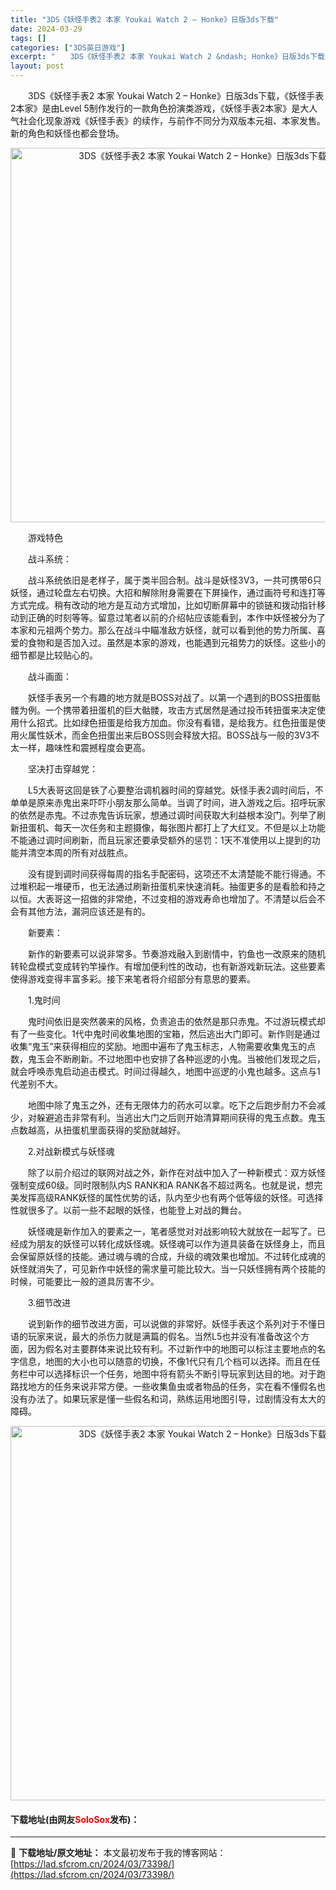 ```yaml
---
title: "3DS《妖怪手表2 本家 Youkai Watch 2 – Honke》日版3ds下载"
date: 2024-03-29
tags: []
categories: ["3DS英日游戏"]
excerpt: "　　3DS《妖怪手表2 本家 Youkai Watch 2 &ndash; Honke》日版3ds下载，《妖怪手表2本家》是由Level 5制作发行的一款角色扮演类游戏，《妖怪手表2本家》是大人气社会化现象游戏《妖怪手表》的续作，与前作不同分为双版本元祖、本家发售。新的角色和妖怪也都会登场。 　　游&hellip;"
layout: post
---
```


 <p>　　3DS《妖怪手表2 本家 Youkai Watch 2 &ndash; Honke》日版3ds下载，《妖怪手表2本家》是由Level 5制作发行的一款角色扮演类游戏，《妖怪手表2本家》是大人气社会化现象游戏《妖怪手表》的续作，与前作不同分为双版本元祖、本家发售。新的角色和妖怪也都会登场。</p> <p align="center"><img align="" border="0" src="https://lad.sfcrom.cn/wp-content/uploads/2024/03/20240329_66062bceb06bd.png" width="599" alt="3DS《妖怪手表2 本家 Youkai Watch 2 – Honke》日版3ds下载" /></p> <p>　　游戏特色</p> <p>　　战斗系统：</p> <p>　　战斗系统依旧是老样子，属于类半回合制。战斗是妖怪3V3，一共可携带6只妖怪，通过轮盘左右切换。大招和解除附身需要在下屏操作，通过画符号和连打等方式完成。稍有改动的地方是互动方式增加，比如切断屏幕中的锁链和拨动指针移动到正确的时刻等等。留意过笔者以前的介绍帖应该能看到，本作中妖怪被分为了本家和元祖两个势力。那么在战斗中瞄准敌方妖怪，就可以看到他的势力所属、喜爱的食物和是否加入过。虽然是本家的游戏，也能遇到元祖势力的妖怪。这些小的细节都是比较贴心的。</p> <p>　　战斗画面：</p> <p>　　妖怪手表另一个有趣的地方就是BOSS对战了。以第一个遇到的BOSS扭蛋骷髅为例。一个携带着扭蛋机的巨大骷髅，攻击方式居然是通过投币转扭蛋来决定使用什么招式。比如绿色扭蛋是给我方加血。你没有看错，是给我方。红色扭蛋是使用火属性妖术，而金色扭蛋出来后BOSS则会释放大招。BOSS战与一般的3V3不太一样，趣味性和震撼程度会更高。</p> <p>　　坚决打击穿越党：</p> <p>　　L5大表哥这回是铁了心要整治调机器时间的穿越党。妖怪手表2调时间后，不单单是原来赤鬼出来吓吓小朋友那么简单。当调了时间，进入游戏之后。招呼玩家的依然是赤鬼。不过赤鬼告诉玩家，想通过调时间获取大利益根本没门。列举了刷新扭蛋机、每天一次任务和主题摄像，每张图片都打上了大红叉。不但是以上功能不能通过调时间刷新，而且玩家还要承受额外的惩罚：1天不准使用以上提到的功能并清空本周的所有对战胜点。</p> <p>　　没有提到调时间获得每周的指名手配密码，这项还不太清楚能不能行得通。不过堆积起一堆硬币，也无法通过刷新扭蛋机来快速消耗。抽蛋更多的是看脸和持之以恒。大表哥这一招做的非常绝，不过变相的游戏寿命也增加了。不清楚以后会不会有其他方法，漏洞应该还是有的。</p> <p>　　新要素：</p> <p>　　新作的新要素可以说非常多。节奏游戏融入到剧情中，钓鱼也一改原来的随机转轮盘模式变成转钓竿操作。有增加便利性的改动，也有新游戏新玩法。这些要素使得游戏变得丰富多彩。接下来笔者将介绍部分有意思的要素。</p> <p>　　1.鬼时间</p> <p>　　鬼时间依旧是突然袭来的风格，负责追击的依然是那只赤鬼。不过游玩模式却有了一些变化。1代中鬼时间收集地图的宝箱，然后逃出大门即可。新作则是通过收集&ldquo;鬼玉&rdquo;来获得相应的奖励。地图中遍布了鬼玉标志，人物需要收集鬼玉的点数，鬼玉会不断刷新。不过地图中也安排了各种巡逻的小鬼。当被他们发现之后，就会呼唤赤鬼启动追击模式。时间过得越久，地图中巡逻的小鬼也越多。这点与1代差别不大。</p> <p>　　地图中除了鬼玉之外，还有无限体力的药水可以拿。吃下之后跑步耐力不会减少，对躲避追击非常有利。当逃出大门之后则开始清算期间获得的鬼玉点数。鬼玉点数越高，从扭蛋机里面获得的奖励就越好。</p> <p>　　2.对战新模式与妖怪魂</p> <p>　　除了以前介绍过的联网对战之外，新作在对战中加入了一种新模式：双方妖怪强制变成60级。同时限制队内S RANK和A RANK各不超过两名。也就是说，想完美发挥高级RANK妖怪的属性优势的话，队内至少也有两个低等级的妖怪。可选择性就很多了。以前一些不起眼的妖怪，也能登上对战的舞台。</p> <p>　　妖怪魂是新作加入的要素之一，笔者感觉对对战影响较大就放在一起写了。已经成为朋友的妖怪可以转化成妖怪魂。妖怪魂可以作为道具装备在妖怪身上，而且会保留原妖怪的技能。通过魂与魂的合成，升级的魂效果也增加。不过转化成魂的妖怪就消失了，可见新作中妖怪的需求量可能比较大。当一只妖怪拥有两个技能的时候，可能要比一般的道具厉害不少。</p> <p>　　3.细节改进</p> <p>　　说到新作的细节改进方面，可以说做的非常好。妖怪手表这个系列对于不懂日语的玩家来说，最大的杀伤力就是满篇的假名。当然L5也并没有准备改这个方面，因为假名对主要群体来说比较有利。不过新作中的地图可以标注主要地点的名字信息，地图的大小也可以随意的切换，不像1代只有几个档可以选择。而且在任务栏中可以选择标识一个任务，地图中将有箭头不断引导玩家到达目的地。对于跑路找地方的任务来说非常方便。一些收集鱼虫或者物品的任务，实在看不懂假名也没有办法了。如果玩家是懂一些假名和词，熟练运用地图引导，过剧情没有太大的障碍。</p> <p align="center"><img align="" border="0" src="https://lad.sfcrom.cn/wp-content/uploads/2024/03/20240329_66062bd01427f.png" width="599" alt="3DS《妖怪手表2 本家 Youkai Watch 2 – Honke》日版3ds下载" /></p> <p><h4>下载地址(由网友<font color="red">SoloSox</font>发布)：</h4></p> 

---
📖 **下载地址/原文地址：** 本文最初发布于我的博客网站：[https://lad.sfcrom.cn/2024/03/73398/](https://lad.sfcrom.cn/2024/03/73398/)
